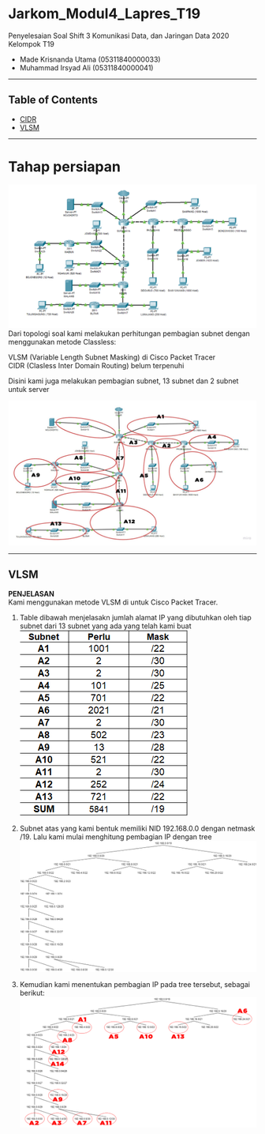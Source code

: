 # Jarkom_Modul4_Lapres_T19
Penyelesaian Soal Shift 3 Komunikasi Data, dan Jaringan Data 2020\
Kelompok T19
  * Made Krisnanda Utama (05311840000033)
  * Muhammad Irsyad Ali (05311840000041)


---
## Table of Contents
* [CIDR](#CIDR-1)
* [VLSM](#VLSM-2)
---

# Tahap persiapan 
![1_1](https://github.com/krisnanda59/Jarkom_Modul4_Lapres_T19/blob/main/Shift%20VLMS%20T19/Soal%20Shift%20Modul%204.png)
Dari topologi soal kami melakukan perhitungan pembagian subnet dengan menggunakan metode Classless:

VLSM (Variable Length Subnet Masking) di Cisco Packet Tracer  
CIDR (Clasless Inter Domain Routing) belum terpenuhi

Disini kami juga melakukan pembagian subnet, 13 subnet dan 2 subnet untuk server

![1_2](https://github.com/krisnanda59/Jarkom_Modul4_Lapres_T19/blob/main/Shift%20VLMS%20T19/pembagian%20A.png)

---

## VLSM
 **PENJELASAN**\
  Kami menggunakan metode VLSM di untuk Cisco Packet Tracer. 
  1. Table dibawah menjelasakn jumlah alamat IP yang dibutuhkan oleh tiap subnet dari 13 subnet yang ada yang telah kami buat
  ![1_3](https://github.com/krisnanda59/Jarkom_Modul4_Lapres_T19/blob/main/Shift%20VLMS%20T19/screenshot.png)
  
  2. Subnet atas yang kami bentuk memiliki NID 192.168.0.0 dengan netmask /19. Lalu kami mulai menghitung pembagian IP dengan tree
  ![1_4](https://github.com/krisnanda59/Jarkom_Modul4_Lapres_T19/blob/main/Shift%20VLMS%20T19/tree.png)
  
  3. Kemudian kami menentukan pembagian IP pada tree tersebut, sebagai berikut:
   ![1_5](https://github.com/krisnanda59/Jarkom_Modul4_Lapres_T19/blob/main/Shift%20VLMS%20T19/tree2.png)
  
  
  

